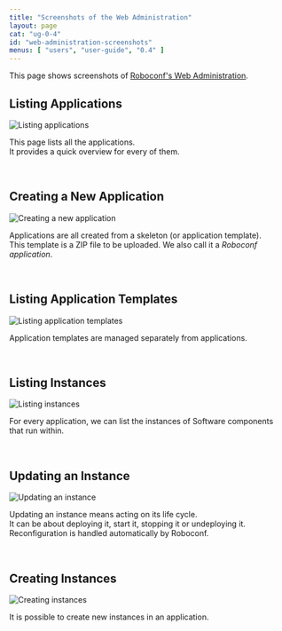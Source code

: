 ```yaml
---
title: "Screenshots of the Web Administration"
layout: page
cat: "ug-0-4"
id: "web-administration-screenshots"
menus: [ "users", "user-guide", "0.4" ]
---
```


This page shows screenshots of [Roboconf's Web Administration](web-administration.html).  


## Listing Applications

<img src="/resources/img/web-admin-0.4-app-listing.png" alt="Listing applications" class="gs" />

This page lists all the applications.  
It provides a quick overview for every of them.

<br />

## Creating a New Application

<img src="/resources/img/web-admin-0.4-new-application.png" alt="Creating a new application" class="gs" />

Applications are all created from a skeleton (or application template).  
This template is a ZIP file to be uploaded. We also call it a *Roboconf application*.

<br />

## Listing Application Templates

<img src="/resources/img/web-admin-0.4-app-templates-listing.png" alt="Listing application templates" class="gs" />

Application templates are managed separately from applications.

<br />

## Listing Instances

<img src="/resources/img/web-admin-0.4-instances.png" alt="Listing instances" class="gs" />

For every application, we can list the instances of Software components that run within.

<br />

## Updating an Instance

<img src="/resources/img/web-admin-0.4-instance-state.png" alt="Updating an instance" class="gs" />

Updating an instance means acting on its life cycle.  
It can be about deploying it, start it, stopping it or undeploying it.
Reconfiguration is handled automatically by Roboconf.

<br />

## Creating Instances

<img src="/resources/img/web-admin-0.4-new-instances.png" alt="Creating instances" class="gs" />

It is possible to create new instances in an application.
